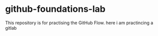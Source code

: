 # github-foundations-lab
This repository is for practising the GitHub Flow.
here i am practincing a gitlab
